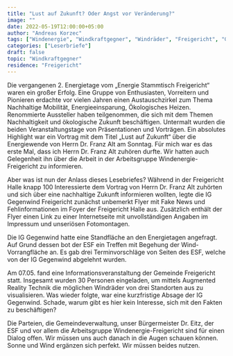 ```yaml
---
title: "Lust auf Zukunft? Oder Angst vor Veränderung?"
image: ""
date: 2022-05-19T12:00:00+05:00
author: "Andreas Korzec"
tags: ["Windenergie", "Windkraftgegner", "Windräder", "Freigericht", "Gegenwind"]
categories: ["Leserbriefe"]
draft: false
topic: "Windkraftgegner"
residence: "Freigericht"
---
```


Die vergangenen 2. Energietage vom „Energie Stammtisch Freigericht“ waren ein großer Erfolg. Eine Gruppe von Enthusiasten, Vorreitern und Pionieren erdachte vor vielen Jahren einen Austauschzirkel zum Thema Nachhaltige Mobilität, Energieeinsparung, Ökologisches Heizen. Renommierte Aussteller haben teilgenommen, die sich mit dem Themen Nachhaltigkeit und ökologische Zukunft beschäftigen. Untermalt wurden die beiden Veranstaltungstage von Präsentationen und Vorträgen. Ein absolutes Highlight war ein Vortrag mit dem Titel „Lust auf Zukunft“ über die Energiewende von Herrn Dr. Franz Alt am Sonntag. Für mich war es das erste Mal, dass ich Herrn Dr. Franz Alt zuhören durfte. Wir hatten auch Gelegenheit ihn über die Arbeit in der Arbeitsgruppe Windenergie-Freigericht zu informieren.
 
Aber was ist nun der Anlass dieses Lesebriefes? Während in der Freigericht Halle knapp 100 Interessierte dem Vortrag von Herrn Dr. Franz Alt zuhörten und sich über eine nachhaltige Zukunft informieren wollten, legte die IG Gegenwind Freigericht zunächst unbemerkt Flyer mit Fake News und Fehlinformationen im Foyer der Freigericht Halle aus. Zusätzlich enthält der Flyer einen Link zu einer Internetseite mit unvollständigen Angaben im Impressum und unseriösen Fotomontagen.
 
Die IG Gegenwind hatte eine Standfläche an den Energietagen angefragt. Auf Grund dessen bot der ESF ein Treffen mit Begehung der Wind-Vorrangfläche an. Es gab drei Terminvorschläge von Seiten des ESF, welche von der IG Gegenwind abgelehnt wurden.
 
Am 07.05. fand eine Informationsveranstaltung der Gemeinde Freigericht statt. Insgesamt wurden 30 Personen eingeladen, um mittels Augmented Reality Technik die möglichen Windräder von drei Standorten aus zu visualisieren. Was wieder folgte, war eine kurzfristige Absage der IG Gegenwind. Schade, warum gibt es hier kein Interesse, sich mit den Fakten zu beschäftigen?
 
Die Parteien, die Gemeindeverwaltung, unser Bürgermeister Dr. Eitz, der ESF und vor allem die Arbeitsgruppe Windenergie-Freigericht sind für einen Dialog offen. Wir müssen uns auch danach in die Augen schauen können. Sonne und Wind ergänzen sich perfekt. Wir müssen beides nutzen.
